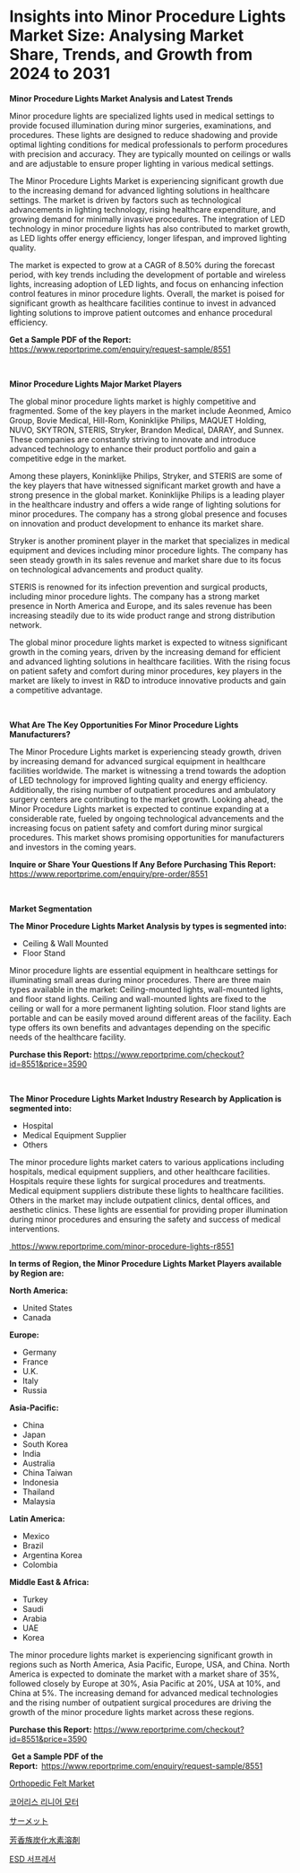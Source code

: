 <p><h1>Insights into Minor Procedure Lights Market Size: Analysing Market Share, Trends, and Growth from 2024 to 2031</h1></p><p><strong>Minor Procedure Lights Market Analysis and Latest Trends</strong></p>
<p><p>Minor procedure lights are specialized lights used in medical settings to provide focused illumination during minor surgeries, examinations, and procedures. These lights are designed to reduce shadowing and provide optimal lighting conditions for medical professionals to perform procedures with precision and accuracy. They are typically mounted on ceilings or walls and are adjustable to ensure proper lighting in various medical settings.</p><p>The Minor Procedure Lights Market is experiencing significant growth due to the increasing demand for advanced lighting solutions in healthcare settings. The market is driven by factors such as technological advancements in lighting technology, rising healthcare expenditure, and growing demand for minimally invasive procedures. The integration of LED technology in minor procedure lights has also contributed to market growth, as LED lights offer energy efficiency, longer lifespan, and improved lighting quality.</p><p>The market is expected to grow at a CAGR of 8.50% during the forecast period, with key trends including the development of portable and wireless lights, increasing adoption of LED lights, and focus on enhancing infection control features in minor procedure lights. Overall, the market is poised for significant growth as healthcare facilities continue to invest in advanced lighting solutions to improve patient outcomes and enhance procedural efficiency.</p></p>
<p><strong>Get a Sample PDF of the Report:&nbsp;</strong> <a href="https://www.reportprime.com/enquiry/request-sample/8551">https://www.reportprime.com/enquiry/request-sample/8551</a></p>
<p>&nbsp;</p>
<p><strong>Minor Procedure Lights Major Market Players</strong></p>
<p><p>The global minor procedure lights market is highly competitive and fragmented. Some of the key players in the market include Aeonmed, Amico Group, Bovie Medical, Hill-Rom, Koninklijke Philips, MAQUET Holding, NUVO, SKYTRON, STERIS, Stryker, Brandon Medical, DARAY, and Sunnex. These companies are constantly striving to innovate and introduce advanced technology to enhance their product portfolio and gain a competitive edge in the market.</p><p>Among these players, Koninklijke Philips, Stryker, and STERIS are some of the key players that have witnessed significant market growth and have a strong presence in the global market. Koninklijke Philips is a leading player in the healthcare industry and offers a wide range of lighting solutions for minor procedures. The company has a strong global presence and focuses on innovation and product development to enhance its market share.</p><p>Stryker is another prominent player in the market that specializes in medical equipment and devices including minor procedure lights. The company has seen steady growth in its sales revenue and market share due to its focus on technological advancements and product quality.</p><p>STERIS is renowned for its infection prevention and surgical products, including minor procedure lights. The company has a strong market presence in North America and Europe, and its sales revenue has been increasing steadily due to its wide product range and strong distribution network.</p><p>The global minor procedure lights market is expected to witness significant growth in the coming years, driven by the increasing demand for efficient and advanced lighting solutions in healthcare facilities. With the rising focus on patient safety and comfort during minor procedures, key players in the market are likely to invest in R&D to introduce innovative products and gain a competitive advantage.</p></p>
<p>&nbsp;</p>
<p><strong>What Are The Key Opportunities For Minor Procedure Lights Manufacturers?</strong></p>
<p><p>The Minor Procedure Lights market is experiencing steady growth, driven by increasing demand for advanced surgical equipment in healthcare facilities worldwide. The market is witnessing a trend towards the adoption of LED technology for improved lighting quality and energy efficiency. Additionally, the rising number of outpatient procedures and ambulatory surgery centers are contributing to the market growth. Looking ahead, the Minor Procedure Lights market is expected to continue expanding at a considerable rate, fueled by ongoing technological advancements and the increasing focus on patient safety and comfort during minor surgical procedures. This market shows promising opportunities for manufacturers and investors in the coming years.</p></p>
<p><strong>Inquire or Share Your Questions If Any Before Purchasing This Report:</strong> <a href="https://www.reportprime.com/enquiry/pre-order/8551">https://www.reportprime.com/enquiry/pre-order/8551</a></p>
<p>&nbsp;</p>
<p><strong>Market Segmentation</strong></p>
<p><strong>The Minor Procedure Lights Market Analysis by types is segmented into:</strong></p>
<p><ul><li>Ceiling & Wall Mounted</li><li>Floor Stand</li></ul></p>
<p><p>Minor procedure lights are essential equipment in healthcare settings for illuminating small areas during minor procedures. There are three main types available in the market: Ceiling-mounted lights, wall-mounted lights, and floor stand lights. Ceiling and wall-mounted lights are fixed to the ceiling or wall for a more permanent lighting solution. Floor stand lights are portable and can be easily moved around different areas of the facility. Each type offers its own benefits and advantages depending on the specific needs of the healthcare facility.</p></p>
<p><strong>Purchase this Report:&nbsp;</strong><a href="https://www.reportprime.com/checkout?id=8551&price=3590">https://www.reportprime.com/checkout?id=8551&price=3590</a></p>
<p>&nbsp;</p>
<p><strong>The Minor Procedure Lights Market Industry Research by Application is segmented into:</strong></p>
<p><ul><li>Hospital</li><li>Medical Equipment Supplier</li><li>Others</li></ul></p>
<p><p>The minor procedure lights market caters to various applications including hospitals, medical equipment suppliers, and other healthcare facilities. Hospitals require these lights for surgical procedures and treatments. Medical equipment suppliers distribute these lights to healthcare facilities. Others in the market may include outpatient clinics, dental offices, and aesthetic clinics. These lights are essential for providing proper illumination during minor procedures and ensuring the safety and success of medical interventions.</p></p>
<p><a href="https://www.reportprime.com/minor-procedure-lights-r8551">&nbsp;https://www.reportprime.com/minor-procedure-lights-r8551</a></p>
<p><strong>In terms of Region, the Minor Procedure Lights Market Players available by Region are:</strong></p>
<p>
    <p> <strong> North America: </strong>
        <ul>
            <li>United States</li>
            <li>Canada</li>
        </ul>
        </p> 
    <p> <strong> Europe: </strong>
        <ul>
            <li>Germany</li>
            <li>France</li>
            <li>U.K.</li>
            <li>Italy</li>
            <li>Russia</li>
        </ul>
        </p> 
    <p> <strong> Asia-Pacific: </strong>
        <ul>
            <li>China</li>
            <li>Japan</li>
            <li>South Korea</li>
            <li>India</li>
            <li>Australia</li>
            <li>China Taiwan</li>
            <li>Indonesia</li>
            <li>Thailand</li>
            <li>Malaysia</li>
        </ul>
        </p> 
    <p> <strong> Latin America: </strong>
        <ul>
            <li>Mexico</li>
            <li>Brazil</li>
            <li>Argentina Korea</li>
            <li>Colombia</li>
        </ul>
        </p> 
    <p> <strong> Middle East & Africa: </strong>
        <ul>
            <li>Turkey</li>
            <li>Saudi</li>
            <li>Arabia</li>
            <li>UAE</li>
            <li>Korea</li>
        </ul>
    </p>
    </p>
<p><p>The minor procedure lights market is experiencing significant growth in regions such as North America, Asia Pacific, Europe, USA, and China. North America is expected to dominate the market with a market share of 35%, followed closely by Europe at 30%, Asia Pacific at 20%, USA at 10%, and China at 5%. The increasing demand for advanced medical technologies and the rising number of outpatient surgical procedures are driving the growth of the minor procedure lights market across these regions.</p></p>
<p><strong>Purchase this Report: </strong><a href="https://www.reportprime.com/checkout?id=8551&price=3590">https://www.reportprime.com/checkout?id=8551&price=3590</a></p>
<p>&nbsp;<strong>Get a Sample PDF of the Report:&nbsp;&nbsp;</strong><a href="https://www.reportprime.com/enquiry/request-sample/8551">https://www.reportprime.com/enquiry/request-sample/8551</a></p>
<p><strong></strong></p>
<p><p><a href="https://github.com/josesg55/Market-Research-Report-List-2/blob/main/orthopedic-felt-market.md">Orthopedic Felt Market</a></p><p><a href="https://github.com/PercyHagernes9778/Market-Research-Report-List-1/blob/main/476879621019.md">코어리스 리니어 모터</a></p><p><a href="https://github.com/ddwcuskozol07187/Market-Research-Report-List-1/blob/main/845593922976.md">サーメット</a></p><p><a href="https://medium.com/@rockcod61/%E8%8A%B3%E9%A6%99%E6%97%8F%E7%82%AD%E5%8C%96%E6%B0%B4%E7%B4%A0%E6%BA%B6%E5%AA%92%E5%B8%82%E5%A0%B4%E8%A6%8F%E6%A8%A1-%E5%B8%82%E5%A0%B4%E5%B1%95%E6%9C%9B%E3%81%A8%E5%B8%82%E5%A0%B4%E4%BA%88%E6%B8%AC-2024%E5%B9%B4%E3%81%8B%E3%82%892031%E5%B9%B4-9c4ee6b52e58">芳香族炭化水素溶剤</a></p><p><a href="https://medium.com/@travisohan56562023/esd-%EC%84%9C%ED%94%84%EB%A0%88%EC%84%9C-%EC%8B%9C%EC%9E%A5-%EB%B3%B4%EA%B3%A0%EC%84%9C%EB%8A%94-%EC%9D%B4-%EC%8B%9C%EC%9E%A5%EC%9D%98-%EC%B5%9C%EC%8B%A0-%ED%8A%B8%EB%A0%8C%EB%93%9C%EC%99%80-%EC%84%B1%EC%9E%A5-%EA%B8%B0%ED%9A%8C%EB%A5%BC-%EB%B3%B4%EC%97%AC%EC%A4%8D%EB%8B%88%EB%8B%A4-9b790e1a2d19">ESD 서프레서</a></p></p>